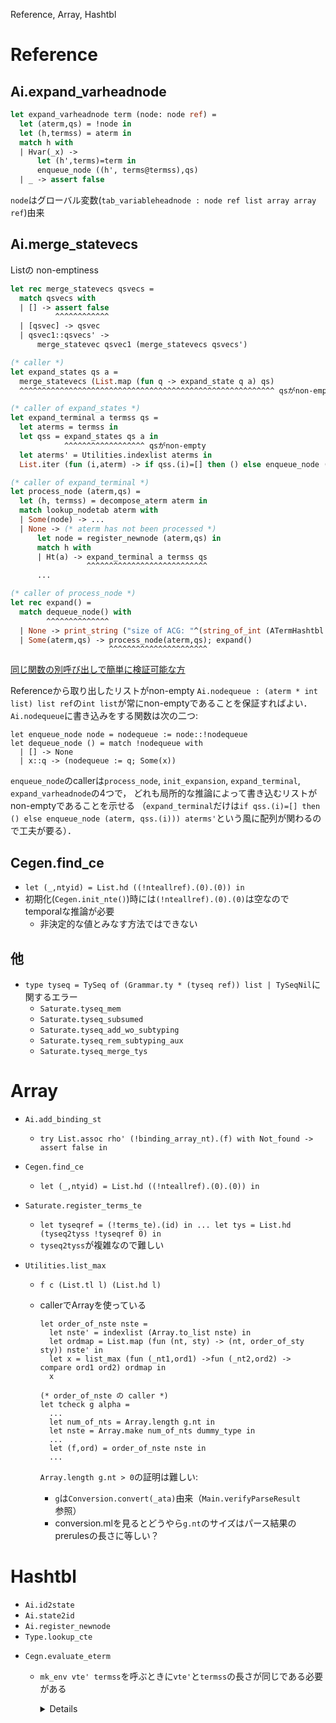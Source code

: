 
Reference, Array, Hashtbl

Reference
=========

Ai.expand_varheadnode
---------------------

````ocaml
let expand_varheadnode term (node: node ref) =
  let (aterm,qs) = !node in
  let (h,termss) = aterm in
  match h with
  | Hvar(_x) ->
      let (h',terms)=term in
      enqueue_node ((h', terms@termss),qs)
  | _ -> assert false
````

`node`はグローバル変数(`tab_variableheadnode : node ref list array array ref`)由来


<a name = "Ai__merge_statevecs"></a>
Ai.merge_statevecs
------------------

Listの non-emptiness

```ocaml
let rec merge_statevecs qsvecs =
  match qsvecs with
  | [] -> assert false
          ^^^^^^^^^^^^
  | [qsvec] -> qsvec
  | qsvec1::qsvecs' ->
      merge_statevec qsvec1 (merge_statevecs qsvecs')

(* caller *)
let expand_states qs a =
  merge_statevecs (List.map (fun q -> expand_state q a) qs)
  ^^^^^^^^^^^^^^^^^^^^^^^^^^^^^^^^^^^^^^^^^^^^^^^^^^^^^^^^^ qsがnon-empty

(* caller of expand_states *)
let expand_terminal a termss qs =
  let aterms = termss in
  let qss = expand_states qs a in
            ^^^^^^^^^^^^^^^^^^ qsがnon-empty
  let aterms' = Utilities.indexlist aterms in
  List.iter (fun (i,aterm) -> if qss.(i)=[] then () else enqueue_node (aterm, qss.(i))) aterms'

(* caller of expand_terminal *)
let process_node (aterm,qs) =
  let (h, termss) = decompose_aterm aterm in
  match lookup_nodetab aterm with
  | Some(node) -> ...
  | None -> (* aterm has not been processed *)
      let node = register_newnode (aterm,qs) in
      match h with
      | Ht(a) -> expand_terminal a termss qs
                 ^^^^^^^^^^^^^^^^^^^^^^^^^^^
      ...

(* caller of process_node *)
let rec expand() =
  match dequeue_node() with
        ^^^^^^^^^^^^^^
  | None -> print_string ("size of ACG: "^(string_of_int (ATermHashtbl.length nodetab))^"\n")
  | Some(aterm,qs) -> process_node(aterm,qs); expand()
                      ^^^^^^^^^^^^^^^^^^^^^^
```
[同じ関数の別呼び出しで簡単に検証可能な方](./Possible.md#Ai__merge_statevecs)

Referenceから取り出したリストがnon-empty
`Ai.nodequeue : (aterm * int list) list ref`の`int list`が常にnon-emptyであることを保証すればよい．
`Ai.nodequeue`に書き込みをする関数は次の二つ:

```
let enqueue_node node = nodequeue := node::!nodequeue
let dequeue_node () = match !nodequeue with
  | [] -> None
  | x::q -> (nodequeue := q; Some(x))
```

`enqueue_node`のcallerは`process_node`, `init_expansion`, `expand_terminal`, `expand_varheadnode`の4つで，
どれも局所的な推論によって書き込むリストがnon-emptyであることを示せる
（`expand_terminal`だけは`if qss.(i)=[] then () else enqueue_node (aterm, qss.(i))) aterms'`という風に配列が関わるので工夫が要る）．


<!--
Setqueue.dequeue
----------------

  ````ocaml
  let rec dequeue (qref,bitmap) =
    match !qref with
    | [] -> raise Empty
    | n::ns ->
        qref := ns;
        if bitmap.(n)
        then (bitmap.(n) <- false; n)
        else dequeue(qref,bitmap)
  ````
全部catchされる
-->

Cegen.find_ce
--------------

+ `let (_,ntyid) = List.hd ((!nteallref).(0).(0)) in`
+ 初期化(`Cegen.init_nte()`)時には`(!nteallref).(0).(0)`は空なのでtemporalな推論が必要
    + 非決定的な値とみなす方法ではできない


他
--

+ `type tyseq = TySeq of (Grammar.ty * (tyseq ref)) list | TySeqNil`に関するエラー
  + `Saturate.tyseq_mem`
  + `Saturate.tyseq_subsumed`
  + `Saturate.tyseq_add_wo_subtyping`
  + `Saturate.tyseq_rem_subtyping_aux`
  + `Saturate.tyseq_merge_tys`

Array
=====

+ `Ai.add_binding_st`
  + `try List.assoc rho' (!binding_array_nt).(f) with Not_found -> assert false in`

+ `Cegen.find_ce`
  + `let (_,ntyid) = List.hd ((!nteallref).(0).(0)) in`

+ `Saturate.register_terms_te`
  + `let tyseqref = (!terms_te).(id) in ... let tys = List.hd (tyseq2tyss !tyseqref 0) in`
  + `tyseq2tyss`が複雑なので難しい

+ `Utilities.list_max`
  + `f c (List.tl l) (List.hd l)`
  + callerでArrayを使っている

    ```
    let order_of_nste nste =
      let nste' = indexlist (Array.to_list nste) in
      let ordmap = List.map (fun (nt, sty) -> (nt, order_of_sty sty)) nste' in
      let x = list_max (fun (_nt1,ord1) ->fun (_nt2,ord2) -> compare ord1 ord2) ordmap in
      x

    (* order_of_nste の caller *)
    let tcheck g alpha =
      ...
      let num_of_nts = Array.length g.nt in
      let nste = Array.make num_of_nts dummy_type in
      ...
      let (f,ord) = order_of_nste nste in
      ...
    ```

    `Array.length g.nt > 0`の証明は難しい:
    + `g`は`Conversion.convert(_ata)`由来（`Main.verifyParseResult`参照）
    + conversion.mlを見るとどうやら`g.nt`のサイズはパース結果のprerulesの長さに等しい？

Hashtbl
=======

+ `Ai.id2state`
+ `Ai.state2id`
+ `Ai.register_newnode`
+ `Type.lookup_cte`

<a name = "cegenevaluate_eterm"></a>
+ `Cegn.evaluate_eterm`
    + `mk_env vte' termss`を呼ぶときに`vte'`と`termss`の長さが同じである必要がある

      <details><!--{{{-->

      ```ocaml
      let rec evaluate_eterm eterm env =
        let (h,termss) = decompose_eterm eterm in
        match h with
        | ENT(f,ity,ntyid) ->
            begin try
              let (vte,body) =
                try Hashtbl.find tracetab (f,ity) with Not_found ->
                  register_backchain f ity ntyid;
                  Hashtbl.find tracetab (f,ity)
              in
              let (vte',body') = rename_vte_eterm vte body in
              let env' = mk_env vte' termss in
              evaluate_eterm body' (env'@env)
            with Not_found -> assert false end
        ...
      let rec mk_env vte termss =
        match (vte, termss) with
        | ([], []) -> []
        | ((v,ty)::vte', ts::termss') ->
            let x = List.combine ty ts in
            List.map (fun (ity,t)->((v,ity),t)) x@(mk_env vte' termss')
        | _ -> assert false

      ```

      </details><!--}}}>

